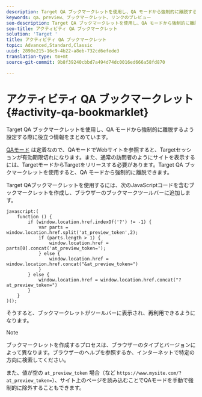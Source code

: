 ```yaml
---
description: Target QA ブックマークレットを使用し、QA モードから強制的に離脱するよう設定する際に役立つ情報をまとめています。
keywords: qa、preview、ブックマークレット、リンクのプレビュー
seo-description: Target QA ブックマークレットを使用し、QA モードから強制的に離脱するよう設定する際に役立つ情報をまとめています。
seo-title: アクティビティ QA ブックマークレット
solution: 'Target '
title: アクティビティ QA ブックマークレット
topic: Advanced,Standard,Classic
uuid: 2890e215-16c9-4b22-a8eb-732cd6efede3
translation-type: tm+mt
source-git-commit: 9b8f39240cbbd7a494d74dc0016ed666a58fd870

---
```



# アクティビティ QA ブックマークレット{#activity-qa-bookmarklet}

Target QA ブックマークレットを使用し、QA モードから強制的に離脱するよう設定する際に役立つ情報をまとめています。

[QAモード](../../c-activities/c-activity-qa/activity-qa.md#concept_9329EF33DE7D41CA9815C8115DBC4E40) は定着なので、QAモードでWebサイトを参照すると、Targetセッションが有効期限切れになります。また、通常の訪問者のようにサイトを表示するには、TargetモードからTargetをリリースする必要があります。Target QA ブックマークレットを使用すると、QA モードから強制的に離脱できます。

Target QAブックマークレットを使用するには、次のJavaScriptコードを含むブックマークレットを作成し、ブラウザーのブックマークツールバーに追加します。

```
javascript:(
    function () {
        if (window.location.href.indexOf('?') != -1) {
            var parts = window.location.href.split('at_preview_token',2);
            if (parts.length > 1) {
                window.location.href = parts[0].concat('at_preview_token=');
            } else {
                window.location.href = window.location.href.concat("&at_preview_token=")
            }
        } else {
            window.location.href = window.location.href.concat("?at_preview_token=")
        }
    }
)();
```

そうすると、ブックマークレットがツールバーに表示され、再利用できるようになります。

>[!NOTE]
>
>ブックマークレットを作成するプロセスは、ブラウザーのタイプとバージョンによって異なります。ブラウザーのヘルプを参照するか、インターネットで特定の方向に検索してください。

また、値が空の `at_preview_token` 場合（など `https://www.mysite.com/?at_preview_token=`）、サイト上のページを読み込むことでQAモードを手動で強制的に除外することもできます。
